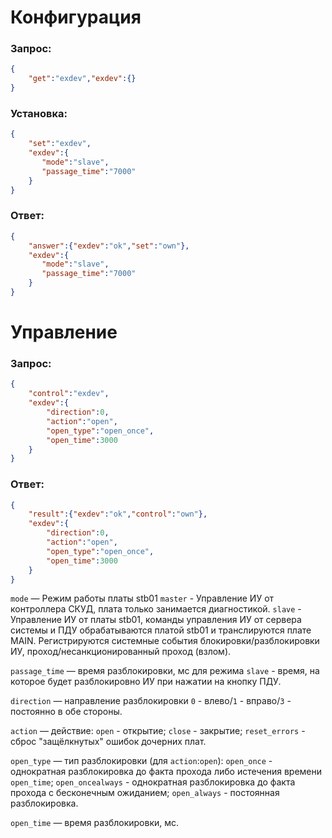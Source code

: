 # Конфигурация
### Запрос:
```json
{
    "get":"exdev","exdev":{}
}
```

### Установка:
```json
{
    "set":"exdev", 
    "exdev":{
       "mode":"slave",
       "passage_time":"7000"
    }
}
```

### Ответ:
```json
{
    "answer":{"exdev":"ok","set":"own"},
    "exdev":{
       "mode":"slave",
       "passage_time":"7000"
    }
}
```  
# Управление
### Запрос:
```json
{
    "control":"exdev",
    "exdev":{
        "direction":0,
        "action":"open",
        "open_type":"open_once",
        "open_time":3000
    } 
}
```

### Ответ:
```json
{
    "result":{"exdev":"ok","control":"own"},
    "exdev":{
        "direction":0,
        "action":"open",
        "open_type":"open_once",
        "open_time":3000
    }
}
```  

`mode` — Режим работы платы stb01
	`master` - Управление ИУ от контроллера СКУД, плата только занимается диагностикой.
	`slave` - Управление ИУ от платы stb01, команды управления ИУ от сервера системы и ПДУ обрабатываются платой stb01 и транслируются плате MAIN. Регистрируются системные события блокировки/разблокировки ИУ, проход/несанкционированный проход (взлом).

`passage_time` — время разблокировки, мс для режима `slave` - время, на которое будет разблокировно ИУ при нажатии на кнопку ПДУ.

`direction` — направление разблокировки `0` - влево/`1` - вправо/`3` - постоянно в обе стороны.

`action` — действие:
	`open` - открытие;
	`close` - закрытие;
	`reset_errors` - сброс "защёлкнутых" ошибок дочерних плат.

`open_type` — тип разблокировки (для `action`:`open`):
	`open_once` - однократная разблокировка до факта прохода либо истечения времени `open_time`;
	`open_oncealways` - однократная разблокировка до факта прохода с бесконечным ожиданием;
	`open_always` - постоянная разблокировка.

`open_time` — время разблокировки, мс.